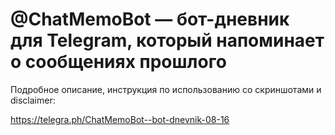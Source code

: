# @ChatMemoBot — бот-дневник для Telegram, который напоминает о сообщениях прошлого
Подробное описание, инструкция по использованию со скриншотами и disclaimer:

https://telegra.ph/ChatMemoBot--bot-dnevnik-08-16
